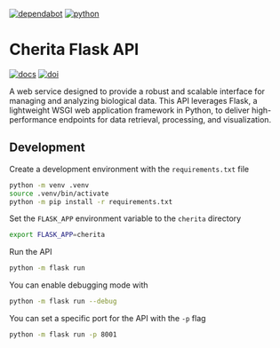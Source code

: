 [![dependabot](https://img.shields.io/badge/dependabot-enabled-025E8C?logo=dependabot&logoColor=white)](https://github.com/haniffalab/cherita-flask-api/security)
[![python](https://shields.io/badge/python-3.10-blue)](https://github.com/haniffalab/cherita-flask-api?tab=readme-ov-file#development)

# Cherita Flask API

[![docs](https://img.shields.io/badge/Documentation-online-blue)](https://cherita-flask-api-925164757806.europe-west2.run.app/api/docs/)
[![doi](https://zenodo.org/badge/DOI/10.5281/zenodo.14772563.svg)](https://doi.org/10.5281/zenodo.14772563)

A web service designed to provide a robust and scalable interface for managing and analyzing biological data. This API leverages Flask, a lightweight WSGI web application framework in Python, to deliver high-performance endpoints for data retrieval, processing, and visualization.

## Development

Create a development environment with the `requirements.txt` file

```sh
python -m venv .venv
source .venv/bin/activate
python -m pip install -r requirements.txt
```

Set the `FLASK_APP` environment variable to the `cherita` directory

```sh
export FLASK_APP=cherita
```

Run the API

```sh
python -m flask run
```

You can enable debugging mode with

```sh
python -m flask run --debug
```

You can set a specific port for the API with the `-p` flag

```sh
python -m flask run -p 8001
```
